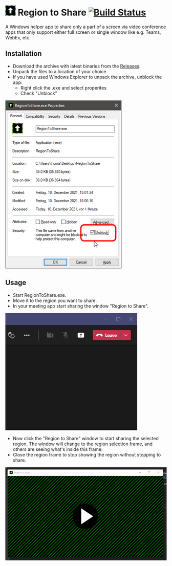 # ![Icon](./src/RegionToShare/Assets/32x32.png) Region to Share [![Build Status](https://dev.azure.com/tom-englert/Open%20Source/_apis/build/status/tom-englert.RegionToShare?branchName=main)](https://dev.azure.com/tom-englert/Open%20Source/_build/latest?definitionId=48&branchName=main)

A Windows helper app to share only a part of a screen via video conference apps that only support either full screen or single window like e.g. Teams, WebEx, etc.

## Installation

- Download the archive with latest binaries from the [Releases](../../releases).  
- Unpack the files to a location of your choice.
- If you have used Windows Explorer to unpack the archive, unblock the app:
  - Right click the .exe and select properites
  - Check "Unblock" 

![Unblock](./src/RegionToShare/Assets/Properties.png)

## Usage

- Start RegionToShare.exe.
- Move it to the region you want to share.
- In your meeting app start sharing the window "Region to Share".

![StartSharing](./src/RegionToShare/Assets/StartSharing.gif)

- Now click the "Region to Share" window to start sharing the selected region. 
  The window will change to the region selection frame, and others are seeing what's inside this frame.
- Close the region frame to stop showing the region without stopping to share.

![ShowRegion](./src/RegionToShare/Assets/ShowRegion.gif)

